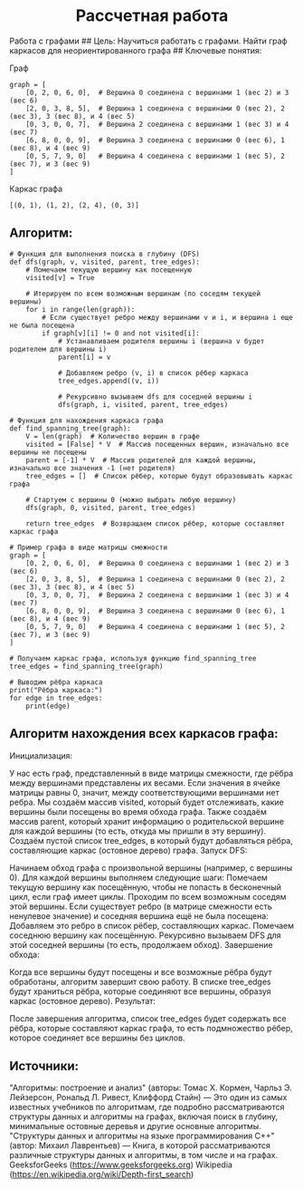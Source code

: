 <h1 align= "center"> Рассчетная работа</h1>  
Работа с графами
## Цель: 
Научиться работать с графами. Найти граф каркасов для неориентированного графа  
## Ключевые понятия:

Граф 

~~~
graph = [
    [0, 2, 0, 6, 0],  # Вершина 0 соединена с вершинами 1 (вес 2) и 3 (вес 6)
    [2, 0, 3, 8, 5],  # Вершина 1 соединена с вершинами 0 (вес 2), 2 (вес 3), 3 (вес 8), и 4 (вес 5)
    [0, 3, 0, 0, 7],  # Вершина 2 соединена с вершинами 1 (вес 3) и 4 (вес 7)
    [6, 8, 0, 0, 9],  # Вершина 3 соединена с вершинами 0 (вес 6), 1 (вес 8), и 4 (вес 9)
    [0, 5, 7, 9, 0]   # Вершина 4 соединена с вершинами 1 (вес 5), 2 (вес 7), и 3 (вес 9)
]
~~~

Каркас графа

~~~
[(0, 1), (1, 2), (2, 4), (0, 3)]
~~~

## Алгоритм:
~~~
# Функция для выполнения поиска в глубину (DFS)
def dfs(graph, v, visited, parent, tree_edges):
    # Помечаем текущую вершину как посещенную
    visited[v] = True
    
    # Итерируем по всем возможным вершинам (по соседям текущей вершины)
    for i in range(len(graph)):
        # Если существует ребро между вершинами v и i, и вершина i еще не была посещена
        if graph[v][i] != 0 and not visited[i]:
            # Устанавливаем родителя вершины i (вершина v будет родителем для вершины i)
            parent[i] = v
            
            # Добавляем ребро (v, i) в список рёбер каркаса
            tree_edges.append((v, i))
            
            # Рекурсивно вызываем dfs для соседней вершины i
            dfs(graph, i, visited, parent, tree_edges)

# Функция для нахождения каркаса графа
def find_spanning_tree(graph):
    V = len(graph)  # Количество вершин в графе
    visited = [False] * V  # Массив посещенных вершин, изначально все вершины не посещены
    parent = [-1] * V  # Массив родителей для каждой вершины, изначально все значения -1 (нет родителя)
    tree_edges = []  # Список рёбер, которые будут образовывать каркас графа

    # Стартуем с вершины 0 (можно выбрать любую вершину)
    dfs(graph, 0, visited, parent, tree_edges)
    
    return tree_edges  # Возвращаем список рёбер, которые составляют каркас графа

# Пример графа в виде матрицы смежности
graph = [
    [0, 2, 0, 6, 0],  # Вершина 0 соединена с вершинами 1 (вес 2) и 3 (вес 6)
    [2, 0, 3, 8, 5],  # Вершина 1 соединена с вершинами 0 (вес 2), 2 (вес 3), 3 (вес 8), и 4 (вес 5)
    [0, 3, 0, 0, 7],  # Вершина 2 соединена с вершинами 1 (вес 3) и 4 (вес 7)
    [6, 8, 0, 0, 9],  # Вершина 3 соединена с вершинами 0 (вес 6), 1 (вес 8), и 4 (вес 9)
    [0, 5, 7, 9, 0]   # Вершина 4 соединена с вершинами 1 (вес 5), 2 (вес 7), и 3 (вес 9)
]

# Получаем каркас графа, используя функцию find_spanning_tree
tree_edges = find_spanning_tree(graph)

# Выводим рёбра каркаса
print("Рёбра каркаса:")
for edge in tree_edges:
    print(edge)
~~~

## Алгоритм нахождения всех каркасов графа:  
Инициализация:

У нас есть граф, представленный в виде матрицы смежности, где рёбра между вершинами представлены их весами. Если значения в ячейке матрицы равны 0, значит, между соответствующими вершинами нет ребра.
Мы создаём массив visited, который будет отслеживать, какие вершины были посещены во время обхода графа.
Также создаём массив parent, который хранит информацию о родительской вершине для каждой вершины (то есть, откуда мы пришли в эту вершину).
Создаём пустой список tree_edges, в который будут добавляться рёбра, составляющие каркас (остовное дерево) графа.
Запуск DFS:

Начинаем обход графа с произвольной вершины (например, с вершины 0).
Для каждой вершины выполняем следующие шаги:
Помечаем текущую вершину как посещённую, чтобы не попасть в бесконечный цикл, если граф имеет циклы.
Проходим по всем возможным соседям этой вершины. Если существует ребро (в матрице смежности есть ненулевое значение) и соседняя вершина ещё не была посещена:
Добавляем это ребро в список рёбер, составляющих каркас.
Помечаем соседнюю вершину как посещённую.
Рекурсивно вызываем DFS для этой соседней вершины (то есть, продолжаем обход).
Завершение обхода:

Когда все вершины будут посещены и все возможные рёбра будут обработаны, алгоритм завершит свою работу.
В списке tree_edges будут храниться рёбра, которые соединяют все вершины, образуя каркас (остовное дерево).
Результат:

После завершения алгоритма, список tree_edges будет содержать все рёбра, которые составляют каркас графа, то есть подмножество рёбер, которое соединяет все вершины без циклов.  
## Источники:
"Алгоритмы: построение и анализ" (авторы: Томас Х. Кормен, Чарльз Э. Лейзерсон, Рональд Л. Ривест, Клиффорд Стайн) — Это один из самых известных учебников по алгоритмам, где подробно рассматриваются структуры данных и алгоритмы на графах, включая поиск в глубину, минимальные остовные деревья и другие основные алгоритмы.
"Структуры данных и алгоритмы на языке программирования C++" (автор: Михаил Лаврентьев) — Книга, в которой рассматриваются различные структуры данных и алгоритмы, в том числе и на графах.
GeeksforGeeks (https://www.geeksforgeeks.org) 
Wikipedia (https://en.wikipedia.org/wiki/Depth-first_search)
